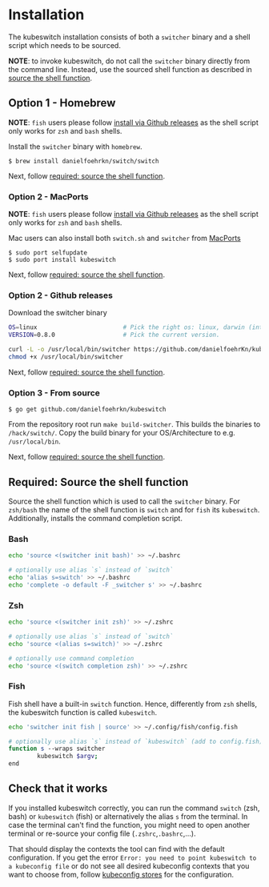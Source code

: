 # Installation

The kubeswitch installation consists of both a `switcher` binary and a shell script which needs to be sourced.

**NOTE**: to invoke kubeswitch, do not call the `switcher` binary directly from the command line. 
Instead, use the sourced shell function as described in [source the shell function](#required-source-the-shell-function).

## Option 1 - Homebrew
**NOTE**: `fish` users please follow [install via Github releases](#option-2---github-releases) as the shell script only works for `zsh` and `bash` shells.

Install the `switcher` binary with `homebrew`.
```
$ brew install danielfoehrkn/switch/switch
```

Next, follow [required: source the shell function](#required-source-the-shell-function).

### Option 2 - MacPorts
**NOTE**: `fish` users please follow [install via Github releases](#option-2---github-releases) as the shell script only works for `zsh` and `bash` shells.

Mac users can also install both `switch.sh` and `switcher` from [MacPorts](https://www.macports.org)
```
$ sudo port selfupdate
$ sudo port install kubeswitch
```

Next, follow [required: source the shell function](#required-source-the-shell-function).

### Option 2 - Github releases

Download the switcher binary
```sh
OS=linux                        # Pick the right os: linux, darwin (intel only)
VERSION=0.8.0                   # Pick the current version.

curl -L -o /usr/local/bin/switcher https://github.com/danielfoehrKn/kubeswitch/releases/download/${VERSION}/switcher_${OS}_amd64
chmod +x /usr/local/bin/switcher
```

Next, follow [required: source the shell function](#required-source-the-shell-function).

### Option 3 - From source

```
$ go get github.com/danielfoehrkn/kubeswitch
```

From the repository root run `make build-switcher`.
This builds the binaries to `/hack/switch/`.
Copy the build binary for your OS/Architecture to e.g. `/usr/local/bin`.

Next, follow [required: source the shell function](#required-source-the-shell-function).

## Required: Source the shell function

Source the shell function which is used to call the `switcher` binary. 
For `zsh/bash` the name of the shell function is `switch` and for `fish` its `kubeswitch`.
Additionally, installs the command completion script.

### Bash

```sh
echo 'source <(switcher init bash)' >> ~/.bashrc

# optionally use alias `s` instead of `switch`
echo 'alias s=switch' >> ~/.bashrc
echo 'complete -o default -F _switcher s' >> ~/.bashrc
```
### Zsh
```sh
echo 'source <(switcher init zsh)' >> ~/.zshrc

# optionally use alias `s` instead of `switch`
echo 'source <(alias s=switch)' >> ~/.zshrc

# optionally use command completion
echo 'source <(switch completion zsh)' >> ~/.zshrc
```
### Fish
Fish shell have a built-in `switch` function. Hence, differently from `zsh` shells, the kubeswitch function is called `kubeswitch`.
```sh
echo 'switcher init fish | source' >> ~/.config/fish/config.fish

# optionally use alias `s` instead of `kubeswitch` (add to config.fish)
function s --wraps switcher
        kubeswitch $argv;
end
```

## Check that it works

If you installed kubeswitch correctly, you can run the command `switch` (zsh, bash) or `kubeswitch` (fish) or alternatively the alias `s` from the terminal.
In case the terminal can't find the function, you might need to open another terminal or re-source your config file (`.zshrc`,`.bashrc`,...).

That should display the contexts the tool can find with the default configuration.
If you get the error `Error: you need to point kubeswitch to a kubeconfig file` or do not see all
desired kubeconfig contexts that you want to choose from, follow
[kubeconfig stores](kubeconfig_stores.md) for the configuration.
